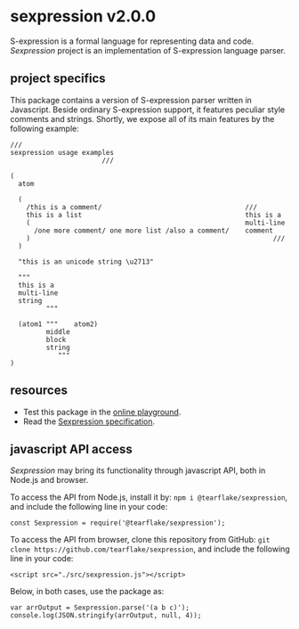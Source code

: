 # sexpression v2.0.0

S-expression is a formal language for representing data and code. *Sexpression* project is an implementation of S-expression language parser.

## project specifics

This package contains a version of S-expression parser written in Javascript. Beside ordinary S-expression support, it features peculiar style comments and strings. Shortly, we expose all of its main features by the following example:

```
///
sexpression usage examples
                       ///

(
  atom

  (
    /this is a comment/                                    ///
    this is a list                                         this is a   
    (                                                      multi-line
      /one more comment/ one more list /also a comment/    comment
    )                                                             ///   
  )
  
  "this is an unicode string \u2713"
  
  """      
  this is a
  multi-line
  string
         """
  
  (atom1 """    atom2)
         middle
         block
         string
            """
)
```

## resources

- Test this package in the [online playground](https://tearflake.github.io/sexpression/playground/).
- Read the [Sexpression specification](https://tearflake.github.io/sexpression/docs/sexpression).

## javascript API access

*Sexpression* may bring its functionality through javascript API, both in Node.js and browser.

To access the API from Node.js, install it by: `npm i @tearflake/sexpression`, and include the following line in your code:

```
const Sexpression = require('@tearflake/sexpression');
```

To access the API from browser, clone this repository from GitHub: `git clone https://github.com/tearflake/sexpression`, and include the following line in your code:

```
<script src="./src/sexpression.js"></script>
```

Below, in both cases, use the package as:

```
var arrOutput = Sexpression.parse('(a b c)');
console.log(JSON.stringify(arrOutput, null, 4));
```
